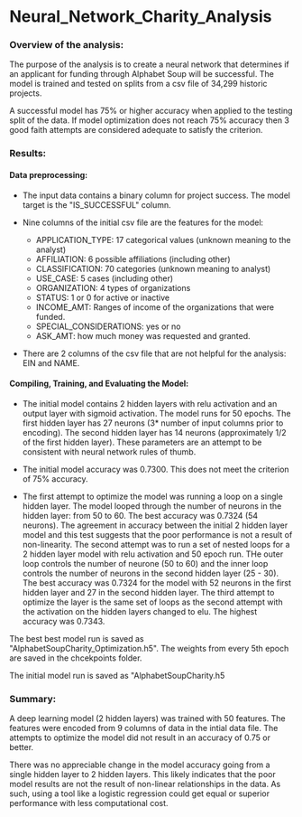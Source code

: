 # Neural_Network_Charity_Analysis  
  
### Overview of the analysis:  
  
The purpose of the analysis is to create a neural network that determines if an applicant for funding through Alphabet Soup will be successful.  The model is trained and tested on splits from a csv file of 34,299 historic projects.  
  
A successful model has 75% or higher accuracy when applied to the testing split of the data.  If model optimization does not reach 75% accuracy then 3 good faith attempts are considered adequate to satisfy the criterion. 
  
### Results:  
  
#### Data preprocessing:  

- The input data contains a binary column for project success.  The model target is the "IS_SUCCESSFUL" column.  
  
- Nine columns of the initial csv file are the features for the model:  
  - APPLICATION_TYPE:  17 categorical values (unknown meaning to the analyst)  
  - AFFILIATION:  6 possible affiliations (including other)  
  - CLASSIFICATION:  70 categories (unknown meaning to analyst)  
  - USE_CASE:  5 cases (including other)  
  - ORGANIZATION:  4 types of organizations  
  - STATUS:  1 or 0 for active or inactive  
  - INCOME_AMT:  Ranges of income of the organizations that were funded.  
  - SPECIAL_CONSIDERATIONS:  yes or no
  - ASK_AMT:  how much money was requested and granted.  
  
- There are 2 columns of the csv file that are not helpful for the analysis:  EIN and NAME.  

#### Compiling, Training, and Evaluating the Model:  
  
- The initial model contains 2 hidden layers with relu activation and an output layer with sigmoid activation.  The model runs for 50 epochs.  The first hidden layer has 27 neurons (3* number of input columns prior to encoding).  The second hidden layer has 14 neurons (approximately 1/2 of the first hidden layer).  These parameters are an attempt to be consistent with neural network rules of thumb.  
  
- The initial model accuracy was 0.7300.  This does not meet the criterion of 75% accuracy.  
  
- The first attempt to optimize the model was running a loop on a single hidden layer.  The model looped through the number of neurons in the hidden layer:  from 50 to 60.  The best accuracy was 0.7324 (54 neurons).  The agreement in accuracy between the initial 2 hidden layer model and this test suggests that the poor performance is not a result of non-linearity.  The second attempt was to run a set of nested loops for a 2 hidden layer model with relu activation and 50 epoch run.  THe outer loop controls the number of neurone (50 to 60) and the inner loop controls the number of neurons in the second hidden layer (25 - 30).  The best accuracy was 0.7324 for the model with 52 neurons in the first hidden layer and 27 in the second hidden layer.  The third attempt to optimize the layer is the same set of loops as the second attempt with the activation on the hidden layers changed to elu.  The highest accuracy was 0.7343.  
  
The best best model run is saved as "AlphabetSoupCharity_Optimization.h5".  The weights from every 5th epoch are saved in the chcekpoints folder.  
  
The initial model run is saved as "AlphabetSoupCharity.h5  
  
### Summary:  
  
A deep learning model (2 hidden layers) was trained with 50 features.  The features were encoded from 9 columns of data in the intial data file.  The attempts to optimize the model did not result in an accuracy of 0.75 or better.  

There was no appreciable change in the model accuracy going from a single hidden layer to 2 hidden layers.  This likely indicates that the poor model results are not the result of non-linear relationships in the data.  As such, using a tool like a logistic regression could get equal or superior performance with less computational cost.    


